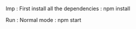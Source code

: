 Imp :
   First install all the dependencies : 
   npm install

Run :
    Normal mode : 
        npm start
